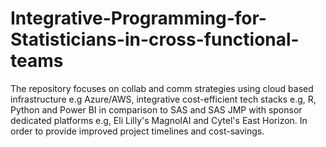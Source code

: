 # Integrative-Programming-for-Statisticians-in-cross-functional-teams
The repository focuses on collab and comm strategies using cloud based infrastructure e.g Azure/AWS, integrative cost-efficient tech stacks e.g, R, Python and Power BI in comparison to SAS and SAS JMP with sponsor dedicated platforms e.g, Eli Lilly's MagnoIAI and Cytel's East Horizon. In order to provide improved project timelines and cost-savings.
